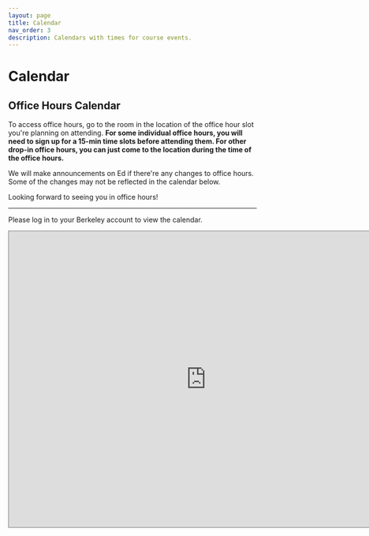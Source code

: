 ```yaml
---
layout: page
title: Calendar
nav_order: 3
description: Calendars with times for course events.
---
```


# Calendar

<a name='ohc'></a>

## Office Hours Calendar

To access office hours, go to the room in the location of the office hour slot you're planning on attending. **For some individual office hours, you will need to sign up for a 15-min time slots before attending them. For other drop-in office hours, you can just come to the location during the time of the office hours.** 

We will make announcements on Ed if there're any changes to office hours. Some of the changes may not be reflected in the calendar below. 

Looking forward to seeing you in office hours!

---

Please log in to your Berkeley account to view the calendar. 

<iframe src="https://calendar.google.com/calendar/embed?height=600&wkst=1&bgcolor=%23ffffff&ctz=America%2FLos_Angeles&showNav=1&showCalendars=1&showTabs=1&mode=WEEK&src=Y185YjA5ODcwY2FiOGIyYjcwZmQ3YzQyZTY0NjdlZWU4YTVkMWEwMmY4MDNlMzk1YmQ4OTQ2ZjQxNGJlMDhjMTAyQGdyb3VwLmNhbGVuZGFyLmdvb2dsZS5jb20&color=%237CB342" style="border:solid 1px #777" width="800" height="600" frameborder="0" scrolling="no"></iframe>

<br>

